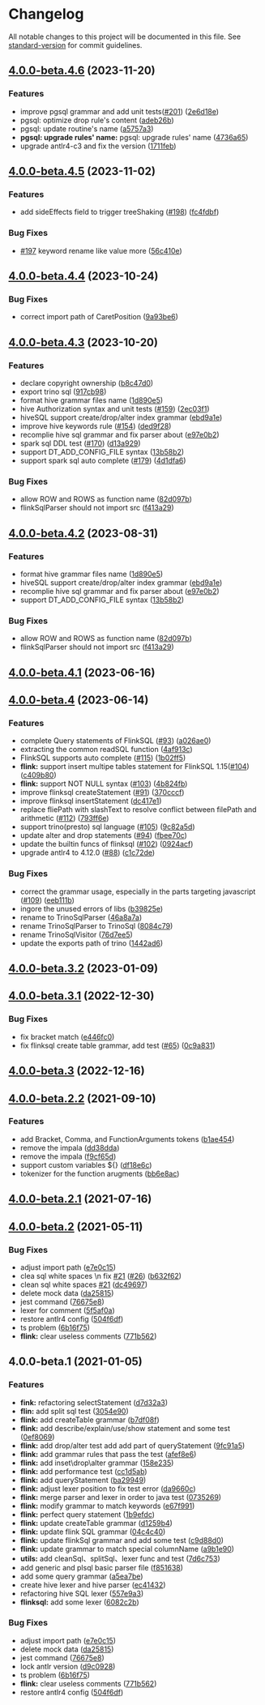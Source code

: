# Changelog

All notable changes to this project will be documented in this file. See [standard-version](https://github.com/conventional-changelog/standard-version) for commit guidelines.

## [4.0.0-beta.4.6](https://github.com/DTStack/dt-sql-parser/compare/v4.0.0-beta.4.5...v4.0.0-beta.4.6) (2023-11-20)


### Features

* improve pgsql grammar and add unit tests([#201](https://github.com/DTStack/dt-sql-parser/issues/201)) ([2e6d18e](https://github.com/DTStack/dt-sql-parser/commit/2e6d18e7dce19ec7e4a9a44b208b445ac17e69ae))
* pgsql: optimize drop rule's content ([adeb26b](https://github.com/DTStack/dt-sql-parser/commit/adeb26b7dff98d917d3608834880735bc76f89b1))
* pgsql: update routine's name ([a5757a3](https://github.com/DTStack/dt-sql-parser/commit/a5757a30b6a65118cd5d6e71e46194ef2fe43926))
* **pgsql: upgrade rules' name:** pgsql: upgrade rules' name ([4736a65](https://github.com/DTStack/dt-sql-parser/commit/4736a65e0c3acbb22b1c0490b6f2b60787dae4f7))
* upgrade antlr4-c3 and fix the version ([1711feb](https://github.com/DTStack/dt-sql-parser/commit/1711febca7abdbe19f8ad0220a6fb841d8a54740))

## [4.0.0-beta.4.5](https://github.com/DTStack/dt-sql-parser/compare/v4.0.0-beta.4.4...v4.0.0-beta.4.5) (2023-11-02)


### Features

* add sideEffects field to trigger treeShaking ([#198](https://github.com/DTStack/dt-sql-parser/issues/198)) ([fc4fdbf](https://github.com/DTStack/dt-sql-parser/commit/fc4fdbfbf55364eb142402008d5059cdb80c31e0))


### Bug Fixes

* [#197](https://github.com/DTStack/dt-sql-parser/issues/197) keyword rename like value more ([56c410e](https://github.com/DTStack/dt-sql-parser/commit/56c410ebb1ea31752bfbda41b1d651b216d68a5d))

## [4.0.0-beta.4.4](https://github.com/DTStack/dt-sql-parser/compare/v4.0.0-beta.4.3...v4.0.0-beta.4.4) (2023-10-24)


### Bug Fixes

* correct import path of CaretPosition ([9a93be6](https://github.com/DTStack/dt-sql-parser/commit/9a93be64afa3079562e35d9da21267c0d4beddbb))

## [4.0.0-beta.4.3](https://github.com/DTStack/dt-sql-parser/compare/v4.0.0-beta.4.1...v4.0.0-beta.4.3) (2023-10-20)


### Features

* declare copyright ownership ([b8c47d0](https://github.com/DTStack/dt-sql-parser/commit/b8c47d0ac9a45e2936f6c5e41e517db473fae6da))
* export trino sql ([917cb98](https://github.com/DTStack/dt-sql-parser/commit/917cb988f22dd2891cc3d99033c8111ed6a3ae6d))
* format hive grammar files name ([1d890e5](https://github.com/DTStack/dt-sql-parser/commit/1d890e58fe94de7f270bd84ba16b35e8589944cf))
* hive Authorization syntax and unit tests ([#159](https://github.com/DTStack/dt-sql-parser/issues/159)) ([2ec03f1](https://github.com/DTStack/dt-sql-parser/commit/2ec03f1770c0042f8ce7df9abe64ca494518d791))
* hiveSQL support create/drop/alter index grammar ([ebd9a1e](https://github.com/DTStack/dt-sql-parser/commit/ebd9a1ed85c103b8525948a60da2c57b0c80c361))
* improve hive keywords rule ([#154](https://github.com/DTStack/dt-sql-parser/issues/154)) ([ded9f28](https://github.com/DTStack/dt-sql-parser/commit/ded9f28e3672e6edd85a2a2a98c1555179584984))
* recomplie hive sql grammar and fix parser about ([e97e0b2](https://github.com/DTStack/dt-sql-parser/commit/e97e0b2ef60e24f6b7f88afa0b13f839062579e8))
* spark sql DDL test ([#170](https://github.com/DTStack/dt-sql-parser/issues/170)) ([d13a929](https://github.com/DTStack/dt-sql-parser/commit/d13a92914d877409ff896445446503520b072304))
* support DT_ADD_CONFIG_FILE syntax ([13b58b2](https://github.com/DTStack/dt-sql-parser/commit/13b58b2dec049c66e85b55c3c9a5b695d4ef14e6))
* support spark sql auto complete ([#179](https://github.com/DTStack/dt-sql-parser/issues/179)) ([4d1dfa6](https://github.com/DTStack/dt-sql-parser/commit/4d1dfa676fdfa6858271c1e2e0aaa8b379b2091d))


### Bug Fixes

* allow ROW and ROWS as function name ([82d097b](https://github.com/DTStack/dt-sql-parser/commit/82d097b034e69094da8d3e7fa3aa2960a2d3f977))
* flinkSqlParser should not import src ([f413a29](https://github.com/DTStack/dt-sql-parser/commit/f413a29fac6ab4552e33784b2eb803b728d75a92))

## [4.0.0-beta.4.2](https://github.com/DTStack/dt-sql-parser/compare/v4.0.0-beta.4.1...v4.0.0-beta.4.2) (2023-08-31)


### Features

* format hive grammar files name ([1d890e5](https://github.com/DTStack/dt-sql-parser/commit/1d890e58fe94de7f270bd84ba16b35e8589944cf))
* hiveSQL support create/drop/alter index grammar ([ebd9a1e](https://github.com/DTStack/dt-sql-parser/commit/ebd9a1ed85c103b8525948a60da2c57b0c80c361))
* recomplie hive sql grammar and fix parser about ([e97e0b2](https://github.com/DTStack/dt-sql-parser/commit/e97e0b2ef60e24f6b7f88afa0b13f839062579e8))
* support DT_ADD_CONFIG_FILE syntax ([13b58b2](https://github.com/DTStack/dt-sql-parser/commit/13b58b2dec049c66e85b55c3c9a5b695d4ef14e6))


### Bug Fixes

* allow ROW and ROWS as function name ([82d097b](https://github.com/DTStack/dt-sql-parser/commit/82d097b034e69094da8d3e7fa3aa2960a2d3f977))
* flinkSqlParser should not import src ([f413a29](https://github.com/DTStack/dt-sql-parser/commit/f413a29fac6ab4552e33784b2eb803b728d75a92))

## [4.0.0-beta.4.1](https://github.com/DTStack/dt-sql-parser/compare/v4.0.0-beta.4...v4.0.0-beta.4.1) (2023-06-16)

## [4.0.0-beta.4](https://github.com/DTStack/dt-sql-parser/compare/v4.0.0-beta.3.1...v4.0.0-beta.4) (2023-06-14)


### Features

* complete Query statements of FlinkSQL   ([#93](https://github.com/DTStack/dt-sql-parser/issues/93)) ([a026ae0](https://github.com/DTStack/dt-sql-parser/commit/a026ae059297d732dd5af7af4a851c5fe55a3229))
* extracting the common readSQL function ([4af913c](https://github.com/DTStack/dt-sql-parser/commit/4af913cf301d61e7ce9652cf47669bfa87a6b84b))
* FlinkSQL supports auto complete ([#115](https://github.com/DTStack/dt-sql-parser/issues/115)) ([1b02ff5](https://github.com/DTStack/dt-sql-parser/commit/1b02ff5d7582bf626f9bef5ea1c1f0e65732d23e))
* **flink:** support insert multipe tables statement for FlinkSQL 1.15([#104](https://github.com/DTStack/dt-sql-parser/issues/104)) ([c409b80](https://github.com/DTStack/dt-sql-parser/commit/c409b80ee1a3b1df92fab522442f3425d984d8c7))
* **flink:** support NOT NULL syntax ([#103](https://github.com/DTStack/dt-sql-parser/issues/103)) ([4b824fb](https://github.com/DTStack/dt-sql-parser/commit/4b824fb50004c0938171d887a21e761fdb62df89))
* improve flinksql createStatement ([#91](https://github.com/DTStack/dt-sql-parser/issues/91)) ([370cccf](https://github.com/DTStack/dt-sql-parser/commit/370cccf8d9328aabccba1c9140a2adea395783f7))
* improve flinksql insertStatement ([dc417e1](https://github.com/DTStack/dt-sql-parser/commit/dc417e1381ca52525037b215a153df28ddc81272))
* replace fliePath with slashText to resolve conflict between filePath and arithmetic ([#112](https://github.com/DTStack/dt-sql-parser/issues/112)) ([793ff6e](https://github.com/DTStack/dt-sql-parser/commit/793ff6ef0e10e502eeb61ad8e40ccfe05ae50929))
* support trino(presto) sql language ([#105](https://github.com/DTStack/dt-sql-parser/issues/105)) ([9c82a5d](https://github.com/DTStack/dt-sql-parser/commit/9c82a5d248e9d94479045ad7b248e4a785e62e92))
* update alter and drop statements ([#94](https://github.com/DTStack/dt-sql-parser/issues/94)) ([fbee70c](https://github.com/DTStack/dt-sql-parser/commit/fbee70cde54fcec773cf35f858016c1a23459cc0))
* update the builtin funcs of flinksql ([#102](https://github.com/DTStack/dt-sql-parser/issues/102)) ([0924acf](https://github.com/DTStack/dt-sql-parser/commit/0924acf730df41866be18f82172a58854f3bb0a3))
* upgrade antlr4 to 4.12.0 ([#88](https://github.com/DTStack/dt-sql-parser/issues/88)) ([c1c72de](https://github.com/DTStack/dt-sql-parser/commit/c1c72def30a2df90182290fb2e5bc64265dfa3c3))


### Bug Fixes

* correct the grammar usage, especially in the parts targeting javascript ([#109](https://github.com/DTStack/dt-sql-parser/issues/109)) ([eeb111b](https://github.com/DTStack/dt-sql-parser/commit/eeb111b5c5e06eb144d7679d4b813082537945d4))
* ingore the unused errors of libs ([b39825e](https://github.com/DTStack/dt-sql-parser/commit/b39825e31a4d25dc4ab2a0c6fb12d84d55944b12))
* rename to TrinoSqlParser ([46a8a7a](https://github.com/DTStack/dt-sql-parser/commit/46a8a7ab125638b5e2dd6067d8b74b0f90ff543d))
* rename TrinoSqlParser to TrinoSql ([8084c79](https://github.com/DTStack/dt-sql-parser/commit/8084c7919a5e1d982556d4684abfad6afa58c124))
* rename TrinoSqlVisitor ([76d7ee5](https://github.com/DTStack/dt-sql-parser/commit/76d7ee5e7074b5549e791e529dc925ab32b51f4a))
* update the exports path of trino ([1442ad6](https://github.com/DTStack/dt-sql-parser/commit/1442ad66d73144b4f4d29ed899f4dc7406cbff1f))

## [4.0.0-beta.3.2](https://github.com/DTStack/dt-sql-parser/compare/v4.0.0-beta.3.1...v4.0.0-beta.3.2) (2023-01-09)

## [4.0.0-beta.3.1](https://github.com/DTStack/dt-sql-parser/compare/v4.0.0-beta.3...v4.0.0-beta.3.1) (2022-12-30)

### Bug Fixes

* fix bracket match ([e446fc0](https://github.com/DTStack/dt-sql-parser/commit/e446fc0435eb21c4a931db161c9c3a25dc8edb2b))
* fix flinksql create table grammar, add test ([#65](https://github.com/DTStack/dt-sql-parser/issues/65)) ([0c9a831](https://github.com/DTStack/dt-sql-parser/commit/0c9a831585a3609cca5d9c8003f53f4cc4149632))

## [4.0.0-beta.3](https://github.com/DTStack/dt-sql-parser/compare/v4.0.0-beta.2.2...v4.0.0-beta.3) (2022-12-16)

## [4.0.0-beta.2.2](https://github.com/DTStack/dt-sql-parser/compare/v4.0.0-beta.2.1...v4.0.0-beta.2.2) (2021-09-10)

### Features

* add Bracket, Comma, and FunctionArguments tokens ([b1ae454](https://github.com/DTStack/dt-sql-parser/commit/b1ae454ae4f8cc78071a5708486bd0f6dc96d29c))
* remove the impala ([dd38dda](https://github.com/DTStack/dt-sql-parser/commit/dd38dda19a8d714c0024b65cf51da078da835692))
* remove the impala ([f9cf65d](https://github.com/DTStack/dt-sql-parser/commit/f9cf65d95142f17e0055e00997304a7d3888aa44))
* support custom variables ${} ([df18e6c](https://github.com/DTStack/dt-sql-parser/commit/df18e6cb21c025266716ffff3be5ce17390bec1f))
* tokenizer for the function arugments ([bb6e8ac](https://github.com/DTStack/dt-sql-parser/commit/bb6e8ac025a2b71594c75705ffd0df753cdb5e55))

## [4.0.0-beta.2.1](https://github.com/DTStack/dt-sql-parser/compare/v4.0.0-beta.2...v4.0.0-beta.2.1) (2021-07-16)

## [4.0.0-beta.2](https://github.com/DTStack/dt-sql-parser/compare/v3.0.5...v4.0.0-beta.2) (2021-05-11)

### Bug Fixes

* adjust import path ([e7e0c15](https://github.com/DTStack/dt-sql-parser/commit/e7e0c15b0d60095fbe85a37e7a60836d7fa34396))
* clea sql white spaces \n fix [#21](https://github.com/DTStack/dt-sql-parser/issues/21) ([#26](https://github.com/DTStack/dt-sql-parser/issues/26)) ([b632f62](https://github.com/DTStack/dt-sql-parser/commit/b632f62678a140d094c9a956d29fb50951a28e33))
* clean sql white spaces  [#21](https://github.com/DTStack/dt-sql-parser/issues/21) ([dc49697](https://github.com/DTStack/dt-sql-parser/commit/dc496973022a93825549a003daa4d8da977a1970))
* delete mock data ([da25815](https://github.com/DTStack/dt-sql-parser/commit/da2581533fa7a8196710c6046a03f57d476fd090))
* jest command ([76675e8](https://github.com/DTStack/dt-sql-parser/commit/76675e8251d272f43421e362d200ea7df4caca8e))
* lexer for comment ([5f5af0a](https://github.com/DTStack/dt-sql-parser/commit/5f5af0a4aba52f988bafcf25b066a6b0d2310f9b))
* restore antlr4 config ([504f6df](https://github.com/DTStack/dt-sql-parser/commit/504f6df2ec8415a7c4a5fce1478d87f9ed5f4dd1))
* ts problem ([6b16f75](https://github.com/DTStack/dt-sql-parser/commit/6b16f752e40e4170b6a92c37a67ed330fe9ab100))
* **flink:** clear useless comments ([771b562](https://github.com/DTStack/dt-sql-parser/commit/771b562c7893d89002b29cfeae9d2fbe0e8ee8d6))

## 4.0.0-beta.1 (2021-01-05)

### Features

* **fink:** refactoring selectStatement ([d7d32a3](https://github.com/DTStack/dt-sql-parser/commit/d7d32a382404df8917282d835134f50b1f3a6eff))
* **flin:** add split sql test ([3054e90](https://github.com/DTStack/dt-sql-parser/commit/3054e909176ee09333e9686e53f767c07c52693e))
* **flink:** add createTable grammar ([b7df08f](https://github.com/DTStack/dt-sql-parser/commit/b7df08f01287e7ded40581e85d79cc13a5ad794f))
* **flink:** add describe/explain/use/show statement and some test ([0ef8069](https://github.com/DTStack/dt-sql-parser/commit/0ef80696f49d26423d98642b82a60cc038c3d8ed))
* **flink:** add drop/alter test add add part of queryStatement ([9fc91a5](https://github.com/DTStack/dt-sql-parser/commit/9fc91a572af11843c801ca7749818a04d67039d2))
* **flink:** add grammar rules that pass the test ([afef8e6](https://github.com/DTStack/dt-sql-parser/commit/afef8e6d72533df170e5e862fd2a31708a55a52d))
* **flink:** add inset\drop\alter grammar ([158e235](https://github.com/DTStack/dt-sql-parser/commit/158e235b012d7ef263b92f8726b4235596b0c5b2))
* **flink:** add performance test ([cc1d5ab](https://github.com/DTStack/dt-sql-parser/commit/cc1d5abcdd2e1ccc9d0a383d933b9296b6f64333))
* **flink:** add queryStatement ([ba29949](https://github.com/DTStack/dt-sql-parser/commit/ba29949359325ca2b329d0e70a6ebfb431810fa8))
* **flink:** adjust lexer position to fix test error ([da9660c](https://github.com/DTStack/dt-sql-parser/commit/da9660c6fe7c9a8654bec89edf718cd38c160898))
* **flink:** merge parser and lexer in order to java test ([0735269](https://github.com/DTStack/dt-sql-parser/commit/0735269f4e641235188af461bd5df5cb416c9828))
* **flink:** modify grammar to match keywords ([e67f991](https://github.com/DTStack/dt-sql-parser/commit/e67f991ede461b847e6a3daa2bf71a00dc739d88))
* **flink:** perfect query statement ([1b9efdc](https://github.com/DTStack/dt-sql-parser/commit/1b9efdccd54ecf863bafb4192d8c294e86a5d8e1))
* **flink:** update createTable grammar ([d1259b4](https://github.com/DTStack/dt-sql-parser/commit/d1259b46a065d4b30fca2612b1146dbd040b03bb))
* **flink:** update flink SQL grammar ([04c4c40](https://github.com/DTStack/dt-sql-parser/commit/04c4c4039770bf351f067f6193d7f6ab0720a524))
* **flink:** update flinkSql grammar and add some test ([c9d88d0](https://github.com/DTStack/dt-sql-parser/commit/c9d88d00a606c7130415ab3db35f088ec0cecac1))
* **flink:** update grammar to match special columnName ([a9b1e90](https://github.com/DTStack/dt-sql-parser/commit/a9b1e90d73a733e47ea108f47790fe148fb6fa20))
* **utils:** add cleanSql、splitSql、lexer func and test ([7d6c753](https://github.com/DTStack/dt-sql-parser/commit/7d6c753d824cfb8e3808132356a2c78bda81795c))
* add generic and plsql basic parser file ([f851638](https://github.com/DTStack/dt-sql-parser/commit/f85163892a1b5249bbe73162cfc515100765fa22))
* add some query grammar ([a5ea7be](https://github.com/DTStack/dt-sql-parser/commit/a5ea7be6069e239ac20f69ffa1cc9f0c043b8dc3))
* create hive lexer and hive parser ([ec41432](https://github.com/DTStack/dt-sql-parser/commit/ec41432ee300f9b00306aaf1cecc95d02afe0302))
* refactoring hive SQL lexer ([557e9a3](https://github.com/DTStack/dt-sql-parser/commit/557e9a32466f6f899e809bd37927e091052033d9))
* **flinksql:** add some lexer ([6082c2b](https://github.com/DTStack/dt-sql-parser/commit/6082c2b151960189f3ff27a8b76e033b22b53561))

### Bug Fixes

* adjust import path ([e7e0c15](https://github.com/DTStack/dt-sql-parser/commit/e7e0c15b0d60095fbe85a37e7a60836d7fa34396))
* delete mock data ([da25815](https://github.com/DTStack/dt-sql-parser/commit/da2581533fa7a8196710c6046a03f57d476fd090))
* jest command ([76675e8](https://github.com/DTStack/dt-sql-parser/commit/76675e8251d272f43421e362d200ea7df4caca8e))
* lock antlr version ([d9c0928](https://github.com/DTStack/dt-sql-parser/commit/d9c0928f7a3a7367944523767fdc758dbdeb1268))
* ts problem ([6b16f75](https://github.com/DTStack/dt-sql-parser/commit/6b16f752e40e4170b6a92c37a67ed330fe9ab100))
* **flink:** clear useless comments ([771b562](https://github.com/DTStack/dt-sql-parser/commit/771b562c7893d89002b29cfeae9d2fbe0e8ee8d6))
* restore antlr4 config ([504f6df](https://github.com/DTStack/dt-sql-parser/commit/504f6df2ec8415a7c4a5fce1478d87f9ed5f4dd1))
